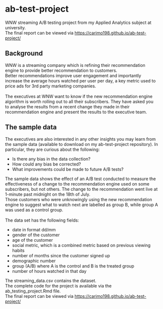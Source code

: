 # ab-test-project
WNW streaming A/B testing project from my Applied Analytics subject at university. <br />
The final report can be viewed via https://carimo198.github.io/ab-test-project/ <br />

## Background
WNW is a streaming company which is refining their recommendation engine to provide better recommendation to customers. <br />
Better recommendations improve user engagement and importantly increase the average hours watched per user per day, a key metric used to price ads for 3rd party marketing companies. <br />
<br />
The executives at WNW want to know if the new recommendation engine algorithm is worth rolling out to all their subscribers. They have asked you to analyse the results from a recent change they made in their recommendation engine and present the results to the executive team. <br />

## The sample data
The executives are also interested in any other insights you may learn from the sample data (available to download on my ab-test-project repository). In particular, they are curious about the following: 
- Is there any bias in the data collection?
- How could any bias be corrected?
- What improvements could be made to future A/B tests?

The sample data shows the effect of an A/B test conducted to measure the effectiveness of a change to the recommendation engine used on some subscribers, but not others. The change to the recommendation went live at 1-minute past midnight on the 18th of July. <br />
Those customers who were unknowingly using the new recommendation engine to suggest what to watch next are labelled as group B, while group A was used as a control group. <br />
<br />
The data set has the following fields: <br />
- date in format dd/mm
- gender of the customer
- age of the customer
- social metric, which is a combined metric based on previous viewing habits
- number of months since the customer signed up
- demographic number
- group (A/B) where A is the control and B is the treated group
- number of hours watched in that day

The streaming_data.csv contains the dataset. <br /> 
The complete code for the project is available via the ab_testing_project.Rmd file. <br />
The final report can be viewed via https://carimo198.github.io/ab-test-project/ <br />
